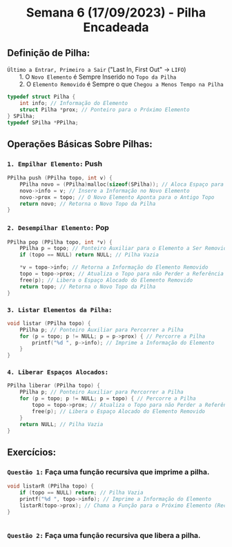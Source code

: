 <h1 align="center"> Semana 6 (17/09/2023) - Pilha Encadeada </h1>
 
## Definição de Pilha: 
`Último a Entrar, Primeiro a Sair` ("Last In, First Out" -> `LIFO`)	
<br>&emsp;&emsp;1.  O `Novo Elemento` é Sempre Inserido no `Topo da Pilha`
<br>&emsp;&emsp;2. O `Elemento Removido` é Sempre o que `Chegou a Menos Tempo na Pilha`

~~~c
typedef struct Pilha {
	int info; // Informação do Elemento
	struct Pilha *prox; // Ponteiro para o Próximo Elemento
} SPilha;
typedef SPilha *PPilha;
~~~




## Operações Básicas Sobre Pilhas:
### `1. Empilhar Elemento:` Push
~~~c
PPilha push (PPilha topo, int v) {
	PPilha novo = (PPilha)malloc(sizeof(SPilha)); // Aloca Espaço para o Novo Elemento
	novo->info = v; // Insere a Informação no Novo Elemento
	novo->prox = topo; // O Novo Elemento Aponta para o Antigo Topo
	return novo; // Retorna o Novo Topo da Pilha
}
~~~

### `2. Desempilhar Elemento:` Pop
~~~c
PPilha pop (PPilha topo, int *v) {
	PPilha p = topo; // Ponteiro Auxiliar para o Elemento a Ser Removido
	if (topo == NULL) return NULL; // Pilha Vazia

	*v = topo->info; // Retorna a Informação do Elemento Removido
	topo = topo->prox; // Atualiza o Topo para não Perder a Referência
	free(p); // Libera o Espaço Alocado do Elemento Removido
	return topo; // Retorna o Novo Topo da Pilha
}
~~~


### `3. Listar Elementos da Pilha:`
~~~c
void listar (PPilha topo) {
	PPilha p; // Ponteiro Auxiliar para Percorrer a Pilha
	for (p = topo; p != NULL; p = p->prox) { // Percorre a Pilha
		printf("%d ", p->info); // Imprime a Informação do Elemento
	}
}
~~~


### `4. Liberar Espaços Alocados:`
~~~c
PPilha liberar (PPilha topo) {
	PPilha p; // Ponteiro Auxiliar para Percorrer a Pilha
	for (p = topo; p != NULL; p = topo) { // Percorre a Pilha
		topo = topo->prox; // Atualiza o Topo para não Perder a Referência
		free(p); // Libera o Espaço Alocado do Elemento Removido
	}
	return NULL; // Pilha Vazia
}
~~~



## Exercícios:
### `Questão 1:` Faça uma função recursiva que imprime a pilha.
~~~c
void listarR (PPilha topo) {
	if (topo == NULL) return; // Pilha Vazia
	printf("%d ", topo->info); // Imprime a Informação do Elemento
	listarR(topo->prox); // Chama a Função para o Próximo Elemento (Recursão)
}
~~~

~~~c

~~~

### `Questão 2:` Faça uma função recursiva que libera a pilha.
~~~c
~~~
